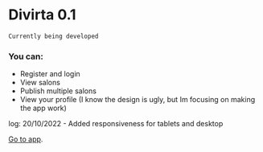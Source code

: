 # Divirta 0.1

`Currently being developed`

### You can:
- Register and login
- View salons
- Publish multiple salons
- View your profile
(I know the design is ugly, but Im focusing on making the app work)

log:
20/10/2022 - Added responsiveness for tablets and desktop 

[Go to app](https://divirta-project.vercel.app/).
